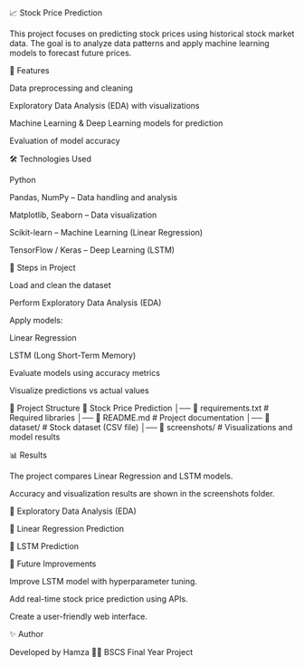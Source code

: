 📈 Stock Price Prediction

This project focuses on predicting stock prices using historical stock market data. The goal is to analyze data patterns and apply machine learning models to forecast future prices.

📌 Features

Data preprocessing and cleaning

Exploratory Data Analysis (EDA) with visualizations

Machine Learning & Deep Learning models for prediction

Evaluation of model accuracy

🛠️ Technologies Used

Python

Pandas, NumPy – Data handling and analysis

Matplotlib, Seaborn – Data visualization

Scikit-learn – Machine Learning (Linear Regression)

TensorFlow / Keras – Deep Learning (LSTM)

🚀 Steps in Project

Load and clean the dataset

Perform Exploratory Data Analysis (EDA)

Apply models:

Linear Regression

LSTM (Long Short-Term Memory)

Evaluate models using accuracy metrics

Visualize predictions vs actual values

📂 Project Structure
📁 Stock Price Prediction
│── 📄 requirements.txt       # Required libraries
│── 📄 README.md              # Project documentation
│── 📁 dataset/               # Stock dataset (CSV file)
│── 📁 screenshots/           # Visualizations and model results

📊 Results

The project compares Linear Regression and LSTM models.

Accuracy and visualization results are shown in the screenshots folder.

🔹 Exploratory Data Analysis (EDA)

🔹 Linear Regression Prediction

🔹 LSTM Prediction

🔮 Future Improvements

Improve LSTM model with hyperparameter tuning.

Add real-time stock price prediction using APIs.

Create a user-friendly web interface.

✨ Author

Developed by Hamza 👨‍💻
BSCS Final Year Project
